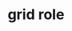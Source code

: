 ---
{
  "title": "grid role",
  "description": "A composite widget containing a collection of one or more rows with one or more cells where some or all cells in the grid are focusable by using methods of two-dimensional navigation, such as directional arrow keys.",
  "category": "aria",
  "keywords": [
    "grid role"
  ],
  "last_test_date": "2020-05-07",
  "test_results_url": "https://a11ysupport.io/tech/aria/grid_role",
  "test_url": "https://a11ysupport.io/tech/aria/grid_role",
  "stats": {
    "jaws": {
      "chrome": {
        "92": "a"
      },
      "edge": {
        "92": "a"
      },
      "ie": {
        "11": "a"
      },
      "firefox": {
        "76": "a"
      }
    },
    "narrator": {
      "edge": {
        "44": "a"
      }
    },
    "nvda": {
      "chrome": {
        "92": "a"
      },
      "edge": {
        "92": "a"
      },
      "firefox": {
        "76": "a"
      }
    },
    "talkback": {
      "and_chr": {
        "80": "a"
      }
    },
    "vo_ios": {
      "ios_saf": {
        "13.4.1": "u"
      }
    },
    "vo_macos": {
      "safari": {
        "13.1": "a"
      }
    },
    "orca": {
      "firefox": {
        "76": "a"
      }
    }
  },
  "links": {
    "ARIA spec for grid": "https://www.w3.org/TR/wai-aria-1.1/#grid"
  }
}
---